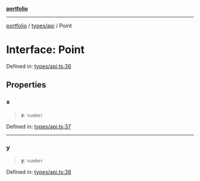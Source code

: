 [**portfolio**](../../../README.md)

***

[portfolio](../../../modules.md) / [types/api](../README.md) / Point

# Interface: Point

Defined in: [types/api.ts:36](https://github.com/tnorlund/Portfolio/blob/6b716a875845349c2e0adc0273fc2c969c677d16/portfolio/types/api.ts#L36)

## Properties

### x

> **x**: `number`

Defined in: [types/api.ts:37](https://github.com/tnorlund/Portfolio/blob/6b716a875845349c2e0adc0273fc2c969c677d16/portfolio/types/api.ts#L37)

***

### y

> **y**: `number`

Defined in: [types/api.ts:38](https://github.com/tnorlund/Portfolio/blob/6b716a875845349c2e0adc0273fc2c969c677d16/portfolio/types/api.ts#L38)
